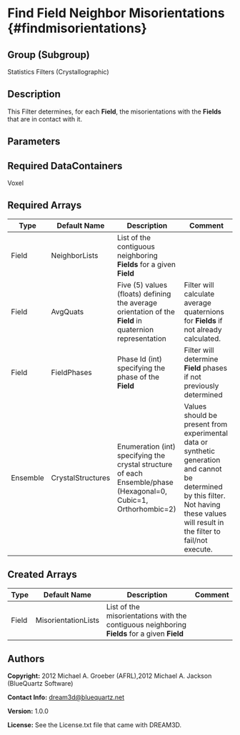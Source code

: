Find Field Neighbor Misorientations {#findmisorientations}
==========

## Group (Subgroup) ##
Statistics Filters (Crystallographic)

## Description ##
This Filter determines, for each **Field**, the misorientations with the **Fields** that are in contact with it.  

## Parameters ##

## Required DataContainers ##
Voxel

## Required Arrays ##

| Type | Default Name | Description | Comment |
|------|--------------|-------------|---------|
| Field | NeighborLists | List of the contiguous neighboring **Fields** for a given **Field** |  |
| Field | AvgQuats | Five (5) values (floats) defining the average orientation of the **Field** in quaternion representation | Filter will calculate average quaternions for **Fields** if not already calculated. |
| Field | FieldPhases | Phase Id (int) specifying the phase of the **Field** | Filter will determine **Field** phases if not previously determined |
| Ensemble | CrystalStructures | Enumeration (int) specifying the crystal structure of each Ensemble/phase (Hexagonal=0, Cubic=1, Orthorhombic=2) | Values should be present from experimental data or synthetic generation and cannot be determined by this filter. Not having these values will result in the filter to fail/not execute. |

## Created Arrays ##

| Type | Default Name | Description | Comment |
|------|--------------|-------------|---------|
| Field | MisorientationLists | List of the misorientations with the contiguous neighboring **Fields** for a given **Field** |  |

## Authors ##

**Copyright:** 2012 Michael A. Groeber (AFRL),2012 Michael A. Jackson (BlueQuartz Software)

**Contact Info:** dream3d@bluequartz.net

**Version:** 1.0.0

**License:**  See the License.txt file that came with DREAM3D.



